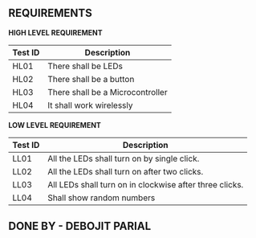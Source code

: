 **REQUIREMENTS**
--

**HIGH LEVEL REQUIREMENT**

|Test ID  |    Description  |  
-------------|-----------------------------------
|HL01     |    There shall be LEDs  | 
|HL02     |    There shall be a button        |
|HL03     |    There shall be a Microcontroller   |
|HL04     |    It shall work wirelessly  |

**LOW LEVEL REQUIREMENT**

|Test ID   |  Description | 
------------------|-------------------
|LL01     | All the LEDs shall turn on by single click.  |
|LL02     | All the LEDs shall turn on after two clicks.|
|LL03     | All LEDs shall turn on in clockwise after three clicks. |
|LL04     | Shall show random numbers |


DONE BY - DEBOJIT PARIAL
--
